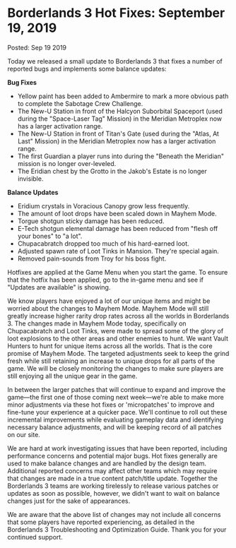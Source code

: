 Borderlands 3 Hot Fixes: September 19, 2019
===========================================

Posted: Sep 19 2019

Today we released a small update to Borderlands 3 that fixes a number of reported bugs and implements some balance updates:

**Bug Fixes**

- Yellow paint has been added to Ambermire to mark a more obvious path to complete the Sabotage Crew Challenge.
- The New-U Station in front of the Halcyon Suborbital Spaceport (used during the "Space-Laser Tag" Mission) in the Meridian Metroplex now has a larger activation range.
- The New-U Station in front of Titan's Gate (used during the "Atlas, At Last" Mission) in the Meridian Metroplex now has a larger activation range.
- The first Guardian a player runs into during the "Beneath the Meridian" mission is no longer over-leveled.
- The Eridian chest by the Grotto in the Jakob's Estate is no longer invisible.

**Balance Updates**

- Eridium crystals in Voracious Canopy grow less frequently.
- The amount of loot drops have been scaled down in Mayhem Mode.
- Torgue shotgun sticky damage has been reduced.
- E-Tech shotgun elemental damage has been reduced from "flesh off your bones" to "a lot".
- Chupacabratch dropped too much of his hard-earned loot.
- Adjusted spawn rate of Loot Tinks in Mansion. They're special again.
- Removed pain-sounds from Troy for his boss fight.

Hotfixes are applied at the Game Menu when you start the game. To ensure that the hotfix has been applied, go to the in-game menu and see if "Updates are available" is showing.

We know players have enjoyed a lot of our unique items and might be worried about the changes to Mayhem Mode. Mayhem Mode will still greatly increase higher rarity drop rates across all the worlds in Borderlands 3. The changes made in Mayhem Mode today, specifically on Chupacabratch and Loot Tinks, were made to spread some of the glory of loot explosions to the other areas and other enemies to hunt. We want Vault Hunters to hunt for unique items across all the worlds. That is the core promise of Mayhem Mode. The targeted adjustments seek to keep the grind fresh while still retaining an increase to unique drops for all parts of the game. We will be closely monitoring the changes to make sure players are still enjoying all the unique gear in the game.

In between the larger patches that will continue to expand and improve the game—the first one of those coming next week—we're able to make more minor adjustments via these hot fixes or 'micropatches' to improve and fine-tune your experience at a quicker pace. We'll continue to roll out these incremental improvements while evaluating gameplay data and identifying necessary balance adjustments, and will be keeping record of all patches on our site.

We are hard at work investigating issues that have been reported, including performance concerns and potential major bugs. Hot fixes generally are used to make balance changes and are handled by the design team. Additional reported concerns may affect other teams which may require that changes are made in a true content patch/title update. Together the Borderlands 3 teams are working tirelessly to release various patches or updates as soon as possible, however, we didn't want to wait on balance changes just for the sake of appearances.

We are aware that the above list of changes may not include all concerns that some players have reported experiencing, as detailed in the Borderlands 3 Troubleshooting and Optimization Guide. Thank you for your continued support.
